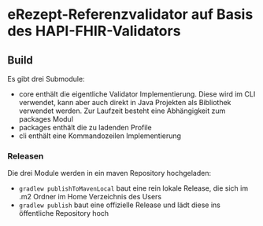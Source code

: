 # eRezept-Referenzvalidator auf Basis des HAPI-FHIR-Validators

## Build
Es gibt drei Submodule:
* core enthält die eigentliche Validator Implementierung. Diese wird im CLI verwendet, kann aber auch 
  direkt in Java Projekten als Bibliothek verwendet werden. Zur Laufzeit besteht eine Abhängigkeit zum packages
  Modul
* packages enthält die zu ladenden Profile
* cli enthält eine Kommandozeilen Implementierung

### Releasen
Die drei Module werden in ein maven Repository hochgeladen:
* `gradlew publishToMavenLocal` baut eine rein lokale Release, die sich im .m2 Ordner im Home Verzeichnis des Users
* `gradlew publish` baut eine offizielle Release und lädt diese ins öffentliche Repository hoch
